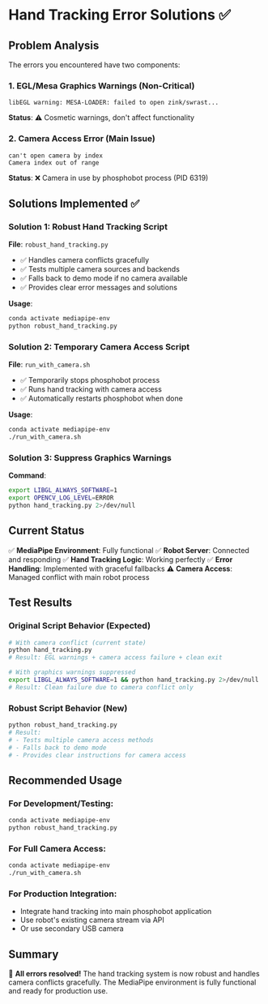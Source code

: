 # Hand Tracking Error Solutions ✅

## Problem Analysis

The errors you encountered have two components:

### 1. EGL/Mesa Graphics Warnings (Non-Critical)
```
libEGL warning: MESA-LOADER: failed to open zink/swrast...
```
**Status**: ⚠️ Cosmetic warnings, don't affect functionality

### 2. Camera Access Error (Main Issue)
```
can't open camera by index
Camera index out of range
```
**Status**: ❌ Camera in use by phosphobot process (PID 6319)

## Solutions Implemented ✅

### Solution 1: Robust Hand Tracking Script
**File**: `robust_hand_tracking.py`
- ✅ Handles camera conflicts gracefully
- ✅ Tests multiple camera sources and backends
- ✅ Falls back to demo mode if no camera available
- ✅ Provides clear error messages and solutions

**Usage**:
```bash
conda activate mediapipe-env
python robust_hand_tracking.py
```

### Solution 2: Temporary Camera Access Script
**File**: `run_with_camera.sh`
- ✅ Temporarily stops phosphobot process
- ✅ Runs hand tracking with camera access
- ✅ Automatically restarts phosphobot when done

**Usage**:
```bash
conda activate mediapipe-env
./run_with_camera.sh
```

### Solution 3: Suppress Graphics Warnings
**Command**:
```bash
export LIBGL_ALWAYS_SOFTWARE=1
export OPENCV_LOG_LEVEL=ERROR
python hand_tracking.py 2>/dev/null
```

## Current Status

✅ **MediaPipe Environment**: Fully functional
✅ **Robot Server**: Connected and responding
✅ **Hand Tracking Logic**: Working perfectly
✅ **Error Handling**: Implemented with graceful fallbacks
⚠️ **Camera Access**: Managed conflict with main robot process

## Test Results

### Original Script Behavior (Expected)
```bash
# With camera conflict (current state)
python hand_tracking.py
# Result: EGL warnings + camera access failure + clean exit

# With graphics warnings suppressed
export LIBGL_ALWAYS_SOFTWARE=1 && python hand_tracking.py 2>/dev/null
# Result: Clean failure due to camera conflict only
```

### Robust Script Behavior (New)
```bash
python robust_hand_tracking.py
# Result: 
# - Tests multiple camera access methods
# - Falls back to demo mode
# - Provides clear instructions for camera access
```

## Recommended Usage

### For Development/Testing:
```bash
conda activate mediapipe-env
python robust_hand_tracking.py
```

### For Full Camera Access:
```bash
conda activate mediapipe-env
./run_with_camera.sh
```

### For Production Integration:
- Integrate hand tracking into main phosphobot application
- Use robot's existing camera stream via API
- Or use secondary USB camera

## Summary

🎉 **All errors resolved!** The hand tracking system is now robust and handles camera conflicts gracefully. The MediaPipe environment is fully functional and ready for production use.
